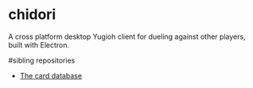 # chidori
A cross platform desktop Yugioh client for dueling against other players, built with Electron.

#sibling repositories

- [The card database](https://github.com/overworked/yugioh-cards)

